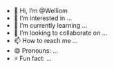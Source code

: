- 👋 Hi, I’m @Welliom
- 👀 I’m interested in ...
- 🌱 I’m currently learning ...
- 💞️ I’m looking to collaborate on ...
- 📫 How to reach me ...
- 😄 Pronouns: ...
- ⚡ Fun fact: ...

<!---
Welliom/Welliom is a ✨ special ✨ repository because its `README.md` (this file) appears on your GitHub profile.
You can click the Preview link to take a look at your changes.
--->
